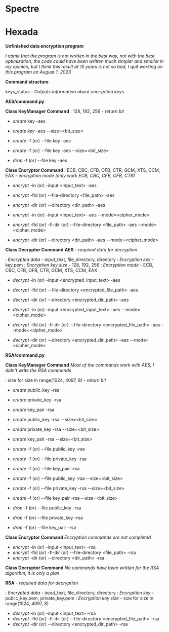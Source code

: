 # Spectre
# Hexada

**Unfinished data encryption program**

_I admit that the program is not written in the best way, not with the best optimization, the code could have been written much simpler and smaller in my opinion, but I think this result at 15 years is not so bad, I quit working on this program on August 1, 2023_

**Сommand structure**

keys_status - _Outputs information about encryption keys_

**AES/command.py**

**Class KeyManager Command**
   : 128, 192, 256 - _return bit_

   - *create* key -aes 

   - *create key* -aes --size=<bit_size>

   - *create* -f (or) --file key -aes

   - *create* -f (or) --file key -aes --size=<bit_size>

   - *drop* -f (or) --file key -aes

**Class Encryptor Command**
   : ECB, CBC, CFB, OFB, CTR, GCM, XTS, CCM, EAX - _encryption mode (only work ECB, CBC, CFB, OFB, CTR)_

   - *encrypt* -in (or) -input <input_text> -aes
   - *encrypt* -fld (or) --file-directory <file_path> -aes
   - *encrypt* -dir (or) --directory <dir_path> -aes

   - *encrypt* -in (or) -input <input_text> -aes --mode=<cipher_mode>
   - *encrypt* -fld (or) -fl-dir (or) --file-directory <file_path> -aes --mode=<cipher_mode>
   - *encrypt* -dir (or) --directory <dir_path> -aes --mode=<cipher_mode>

**Class Decryptor Command**
   **AES** - _required data for decryption_

   : *Encrypted data* - input_text, file_directory, directory
   : *Encryption key* - key.pem
   : *Encryption key size* - 128, 192, 256
   : *Encryption mode* - ECB, CBC, CFB, OFB, CTR, GCM, XTS, CCM, EAX

   - *decrypt* -in (or) -input <encrypted_input_text> -aes
   - *decrypt* -fld (or) --file-directory <encrypted_file_path> -aes
   - *decrypt* -dir (or) --directory <encrypted_dir_path> -aes

   - *decrypt* -in (or) -input <encrypted_input_text> -aes --mode=<cipher_mode>
   - *decrypt* -fld (or) -fl-dir (or) --file-directory <encrypted_file_path> -aes --mode=<cipher_mode>
   - *decrypt* -dir (or) --directory <encrypted_dir_path> -aes --mode=<cipher_mode>


**RSA/command.py**

**Class KeyManager Command**
    _Most of the commands work with AES, I didn't write the RSA commands_

   : size for size in range(1024, 4097, 8) - _return bit_

   - *create* public_key -rsa
   - *create* private_key -rsa
   - *create* key_pair -rsa

   - *create* public_key -rsa --size=<bit_size>
   - *create* private_key -rsa --size=<bit_size>
   - *create* key_pair -rsa --size=<bit_size>

   - *create* -f (or) --file public_key -rsa
   - *create* -f (or) --file private_key -rsa
   - *create* -f (or) --file key_pair -rsa

   - *create* -f (or) --file public_key -rsa --size=<bit_size>
   - *create* -f (or) --file private_key -rsa --size=<bit_size>
   - *create* -f (or) --file key_pair -rsa --size=<bit_size>

   - *drop* -f (or) --file public_key -rsa
   - *drop* -f (or) --file private_key -rsa
   - *drop* -f (or) --file key_pair -rsa

**Class Encryptor Command**
   _Encryption commands are not completed_

   - *encrypt* -in (or) -input <input_text> -rsa
   - *encrypt* -fld (or) -fl-dir (or) --file-directory <file_path> -rsa
   - *encrypt* -dir (or) --directory <dir_path> -rsa

**Class Decryptor Command**
   _No commands have been written for the RSA algorithm, it is only a plan_

   **RSA** - _required data for decryption_

   : *Encrypted data* - input_text, file_directory, directory
   : *Encryption key* - public_key.pem, private_key.pem
   : *Encryption key size* - size for size in range(1024, 4097, 8)

   - *decrypt* -in (or) -input <input_text> -rsa
   - *decrypt* -fld (or) -fl-dir (or) --file-directory <encrypted_file_path> -rsa
   - *decrypt* -dir (or) --directory <encrypted_dir_path> -rsa
